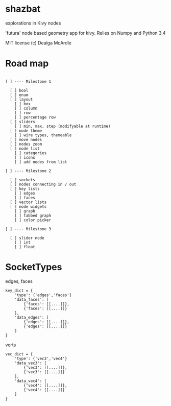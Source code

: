 shazbat
=======

explorations in Kivy nodes

'futura'
node based geometry app for kivy.
Relies on Numpy and Python 3.4

MIT license (c) Dealga McArdle

Road map
=======

```

[ ] ---- Milestone 1

  [ ] bool 
  [ ] enum
  [ ] layout
    [ ] box 
    [ ] column 
    [ ] row 
    [ ] percentage row
  [ ] sliders 
    [ ] min, max, step (modifyable at runtime)
  [ ] node theme
    [ ] wire types, themeable
  [ ] move nodes
  [ ] nodes zoom
  [ ] node list
    [ ] categories 
    [ ] icons
    [ ] add nodes from list

[ ] ---- Milestone 2

  [ ] sockets
  [ ] nodes connecting in / out  
  [ ] key lists 
    [ ] edges
    [ ] faces
  [ ] vector lists
  [ ] node widgets
    [ ] graph 
    [ ] tabbed graph 
    [ ] color picker

[ ] ---- Milestone 3
  
  [ ] slider node
    [ ] int
    [ ] float

```

SocketTypes
======

edges, faces

``` 
key_dict = {
    'type': {'edges','faces'}
    'data_faces': [
        {'faces': [[....]]}, 
        {'faces': [[....]]}
    ],
    'data_edges': [
        {'edges': [[....]]}, 
        {'edges': [[....]]}
    ]
}
```

verts

```
vec_dict = {
    'type': {'vec3','vec4'}
    'data_vec3': [
        {'vec3': [[....]]}, 
        {'vec3': [[....]]}
    ],
    'data_vec4': [
        {'vec4': [[....]]}, 
        {'vec4': [[....]]}
    ]
}
```
